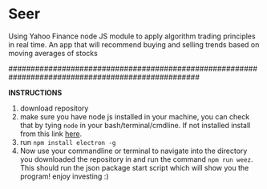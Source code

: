 # Seer
Using Yahoo Finance node JS module to apply algorithm trading principles in real time. An app that will recommend buying and selling trends based on moving averages of stocks

###################################################################################################

**INSTRUCTIONS**
1. download repository
2. make sure you have node js installed in your machine, you can check that by tying ``node`` in your bash/terminal/cmdline. If not installed install from this link [here](https://nodejs.org/en/download/).
4. run ``npm install electron -g``
5. Now use your commandline or terminal to navigate into the directory you downloaded the repository in and run the command ``npm run weez``. This should run the json package start script which will show you the program! enjoy investing :)
